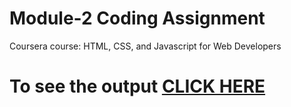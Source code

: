 
# Module-2 Coding Assignment

Coursera course: HTML, CSS, and Javascript for Web Developers

# To see the output [CLICK HERE](https://manojsreekumark.github.io/HTML-CSS-and-Javascript-for-Web-Developers/Assignments/Module-2/index.html)
